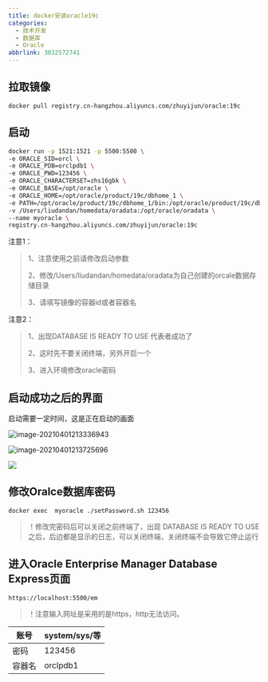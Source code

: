 ```yaml
---
title: docker安装oracle19c
categories:
  - 技术开发
  - 数据库
  - Oracle
abbrlink: 3032572741
---
```


## 拉取镜像

```shell
docker pull registry.cn-hangzhou.aliyuncs.com/zhuyijun/oracle:19c
```

## 启动

```sh
docker run -p 1521:1521 -p 5500:5500 \
-e ORACLE_SID=orcl \
-e ORACLE_PDB=orclpdb1 \
-e ORACLE_PWD=123456 \
-e ORACLE_CHARACTERSET=zhs16gbk \
-e ORACLE_BASE=/opt/oracle \
-e ORACLE_HOME=/opt/oracle/product/19c/dbhome_1 \
-e PATH=/opt/oracle/product/19c/dbhome_1/bin:/opt/oracle/product/19c/dbhome_1/OPatch/:/usr/sbin:/usr/local/sbin:/usr/local/bin:/usr/sbin:/usr/bin:/sbin:/bin \
-v /Users/liudandan/homedata/oradata:/opt/oracle/oradata \
--name myoracle \
registry.cn-hangzhou.aliyuncs.com/zhuyijun/oracle:19c
```

注意1：

> 1、注意使用之前请修改启动参数   
>
> 2、修改/Users/liudandan/homedata/oradata为自己创建的orcale数据存储目录
>
> 3、<container name>请填写镜像的容器id或者容器名

注意2：

> 1、出现DATABASE IS READY TO USE 代表者成功了
>
> 2、这时先不要关闭终端，另外开启一个
>
> 3、进入环境修改oracle密码

## 启动成功之后的界面

启动需要一定时间，这是正在启动的画面

![image-20210401213336943](https://cdn.dd-code.site/PicGo/20210401213339.png)

![image-20210401213725696](https://cdn.dd-code.site/PicGo/20210401213728.png)

![](https://cdn.dd-code.site/PicGo/20210402000212.png)

## 修改Oralce数据库密码 

```shell
docker exec  myoracle ./setPassword.sh 123456
```

> ！修改完密码后可以关闭之前终端了，出现 DATABASE IS READY TO USE之后，后边都是显示的日志，可以关闭终端，关闭终端不会导致它停止运行

## 进入Oracle Enterprise Manager Database Express页面

```
https://localhost:5500/em
```

> ！注意输入网址是采用的是https，http无法访问。

| 账号   | system/sys/等 |
| ------ | ------------- |
| 密码   | 123456        |
| 容器名 | orclpdb1      |

